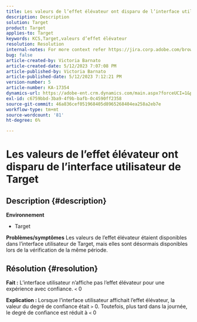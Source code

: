 ```yaml
---
title: Les valeurs de l’effet élévateur ont disparu de l’interface utilisateur de Target
description: Description
solution: Target
product: Target
applies-to: Target
keywords: KCS,Target,valeurs d’effet élévateur
resolution: Resolution
internal-notes: For more context refer https://jira.corp.adobe.com/browse/TGT-41844
bug: false
article-created-by: Victoria Barnato
article-created-date: 5/12/2023 7:07:08 PM
article-published-by: Victoria Barnato
article-published-date: 5/12/2023 7:12:21 PM
version-number: 5
article-number: KA-17354
dynamics-url: https://adobe-ent.crm.dynamics.com/main.aspx?forceUCI=1&pagetype=entityrecord&etn=knowledgearticle&id=dd67242c-f8f0-ed11-8849-6045bd006ce9
exl-id: c6759bbd-3ba9-4f9b-bafb-0c4590ff2358
source-git-commit: 46a836cef051968405d8965268404ea258a2eb7e
workflow-type: tm+mt
source-wordcount: '81'
ht-degree: 6%

---
```


# Les valeurs de l’effet élévateur ont disparu de l’interface utilisateur de Target

## Description {#description}

<b>Environnement</b>
- Target

<b>Problèmes/symptômes</b>
Les valeurs de l’effet élévateur étaient disponibles dans l’interface utilisateur de Target, mais elles sont désormais disponibles lors de la vérification de la même période.


## Résolution {#resolution}




<b>Fait :</b> L’interface utilisateur n’affiche pas l’effet élévateur pour une expérience avec confiance. `<`  0



<b>Explication : </b>Lorsque l’interface utilisateur affichait l’effet élévateur, la valeur du degré de confiance était `>`  0. Toutefois, plus tard dans la journée, le degré de confiance est réduit à `<`  0
